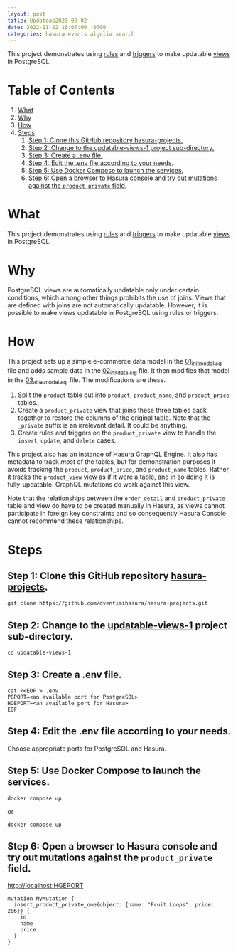 ```yaml
---
layout: post
title: Updateab2023-09-02
date: 2022-11-22 16:07:00 -0700
categories: hasura events algolia search
---
```


This project demonstrates using [rules](https://www.postgresql.org/docs/current/sql-createrule.html) and [triggers](https://www.postgresql.org/docs/current/sql-createtrigger.html) to make updatable
[views](https://www.postgresql.org/docs/current/sql-createview.html) in PostgreSQL.

# Table of Contents

1.  [What](#org4147b78)
2.  [Why](#org9aed463)
3.  [How](#orgc3021c3)
4.  [Steps](#orgdfbedf7)
    1.  [Step 1:  Clone this GitHub repository hasura-projects.](#orgfc34611)
    2.  [Step 2:  Change to the updatable-views-1 project sub-directory.](#orgea6779f)
    3.  [Step 3:  Create a .env file.](#orge142ebd)
    4.  [Step 4:  Edit the .env file according to your needs.](#orgd29539f)
    5.  [Step 5:  Use Docker Compose to launch the services.](#org6bb9bda)
    6.  [Step 6:  Open a browser to Hasura console and try out mutations against the `product_private` field.](#org197c7dd)


<a id="org4147b78"></a>

# What

This project demonstrates using [rules](https://www.postgresql.org/docs/current/sql-createrule.html) and [triggers](https://www.postgresql.org/docs/current/sql-createtrigger.html) to make updatable
[views](https://www.postgresql.org/docs/current/sql-createview.html) in PostgreSQL.


<a id="org9aed463"></a>

# Why

PostgreSQL views are automatically updatable only under certain
conditions, which among other things prohibits the use of joins.
Views that are defined with joins are not automatically updatable.
However, it is possible to make views updatable in PostgreSQL using
rules or triggers.


<a id="orgc3021c3"></a>

# How

This project sets up a simple e-commerce data model in the
[01<sub>init</sub><sub>model.sql</sub>](initdb.d-postgres/01_init_model.sql) file and adds sample data in the [02<sub>init</sub><sub>data.sql</sub>](initdb.d-postgres/02_init_data.sql)
file.  It then modifies that model in the [03<sub>alter</sub><sub>model.sql</sub>](initdb.d-postgres/03_alter_model.sql) file.
The modifications are these.

1.  Split the `product` table out into `product`, `product_name`, and
    `product_price` tables.
2.  Create a `product_private` view that joins these three tables back
    together to restore the columns of the original table.  Note that
    the `_private` suffix is an irrelevant detail.  It could be
    anything.
3.  Create rules and triggers on the `product_private` view to handle
    the `insert`, `update`, and `delete` cases.

This project also has an instance of Hasura GraphQL Engine.  It also
has metadata to track *most* of the tables, but for demonstration
purposes it avoids tracking the `product`, `product_price`, and
`product_name` tables.  Rather, it tracks the `product_view` view as if
it were a table, and in so doing it is fully-updatable.  GraphQL
mutations do work against this view.

Note that the relationships between the `order_detail` and
`product_private` table and view do have to be created manually in
Hasura, as views cannot participate in foreign key constraints and so
consequently Hasura Console cannot recommend these relationships.


<a id="orgdfbedf7"></a>

# Steps


<a id="orgfc34611"></a>

## Step 1:  Clone this GitHub repository [hasura-projects](https://github.com/dventimihasura/hasura-projects).

    git clone https://github.com/dventimihasura/hasura-projects.git


<a id="orgea6779f"></a>

## Step 2:  Change to the [updatable-views-1](README.md) project sub-directory.

    cd updatable-views-1


<a id="orge142ebd"></a>

## Step 3:  Create a .env file.

    cat <<EOF > .env
    PGPORT=<an available port for PostgreSQL>
    HGEPORT=<an available port for Hasura>
    EOF


<a id="orgd29539f"></a>

## Step 4:  Edit the .env file according to your needs.

Choose appropriate ports for PostgreSQL and Hasura.


<a id="org6bb9bda"></a>

## Step 5:  Use Docker Compose to launch the services.

    docker compose up

or

    docker-compose up


<a id="org197c7dd"></a>

## Step 6:  Open a browser to Hasura console and try out mutations against the `product_private` field.

<http://localhost:HGEPORT>

    mutation MyMutation {
      insert_product_private_one(object: {name: "Fruit Loops", price: 206}) {
        id
        name
        price
      }
    }

